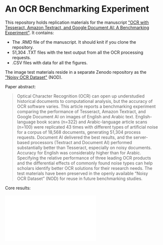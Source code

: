 # An OCR Benchmarking Experiment
  
This repository holds replication materials for the manuscript ["OCR with Tesseract, Amazon Textract, and Google Document AI: A Benchmarking Experiment"](https://osf.io/preprints/socarxiv/6zfvs). It contains:

- The .RMD file of the manuscript. It should knit if you clone the repository.
- 51,304 .TXT files with the text output from all the OCR processing requests.
- .CSV files with data for all the figures.

The image test materials reside in a separate Zenodo repository as the ["Noisy OCR Dataset"](https://zenodo.org/record/5068735) (NOD).

Paper abstract: 

>Optical Character Recognition (OCR) can open up understudied historical
documents to computational analysis, but the accuracy of OCR software
varies. This article reports a benchmarking experiment comparing the
performance of Tesseract, Amazon Textract, and Google Document AI on
images of English and Arabic text. English-language book scans (n=322)
and Arabic-language article scans (n=100) were replicated 43 times with
different types of artificial noise for a corpus of 18,568 documents, generating
51,304 process requests. Document AI delivered the best results, and the
server-based processors (Textract and Document AI) performed substantially
better than Tesseract, especially on noisy documents. Accuracy for English
was considerably higher than for Arabic. Specifying the relative performance
of three leading OCR products and the differential effects of commonly
found noise types can help scholars identify better OCR solutions for
their research needs. The test materials have been preserved in the openly
available “Noisy OCR Dataset” (NOD) for reuse in future benchmarking studies.

Core results: 
\
\
![](images/fig4.pdf)
